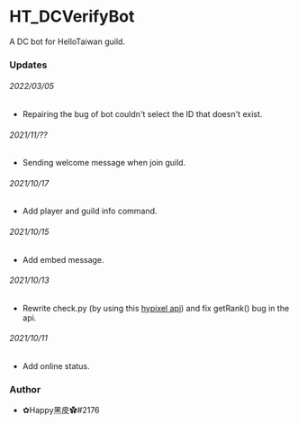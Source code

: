 # HT_DCVerifyBot
A DC bot for HelloTaiwan guild.

### Updates
###### 2022/03/05
- Repairing the bug of bot couldn't select the ID that doesn't exist.
###### 2021/11/??
- Sending welcome message when join guild.
###### 2021/10/17
- Add player and guild info command.
###### 2021/10/15
- Add embed message.
###### 2021/10/13
- Rewrite check.py (by using this [hypixel api](https://github.com/Snuggle/hypixel.py)) and fix getRank() bug in the api.
###### 2021/10/11
- Add online status.

### Author
- ✿Happy黑皮✿#2176
